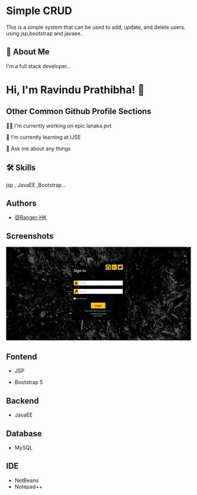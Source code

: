 
# Simple CRUD 

This is a simple system that can be used to add, update, and delete users.
using jsp,bootstrap and javaee..
## 🚀 About Me
I'm a full stack developer...


# Hi, I'm Ravindu Prathibha! 👋


## Other Common Github Profile Sections
👩‍💻 I'm currently working on epic lanaka pvt

🧠 I'm currently learning at IJSE

💬 Ask me about any things



## 🛠 Skills
jsp , JavaEE ,Bootstrap...


## Authors

- [@Ranger-HK](https://github.com/Ranger-HK)


## Screenshots

![Screenshots](https://github.com/Ranger-HK/HTML-CSS-JS/blob/master/ScreenShots/Login.png)


## Fontend

- JSP

- Bootstrap 5


## Backend

- JavaEE

## Database

- MySQL


## IDE

- NetBeans
- Notepad++


